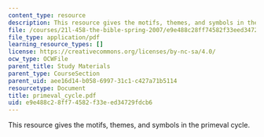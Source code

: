 ```yaml
---
content_type: resource
description: This resource gives the motifs, themes, and symbols in the primeval cycle.
file: /courses/21l-458-the-bible-spring-2007/e9e488c28ff74582f33eed34729fdcb6_primeval_cycle.pdf
file_type: application/pdf
learning_resource_types: []
license: https://creativecommons.org/licenses/by-nc-sa/4.0/
ocw_type: OCWFile
parent_title: Study Materials
parent_type: CourseSection
parent_uid: aee16d14-b058-6997-31c1-c427a71b5114
resourcetype: Document
title: primeval_cycle.pdf
uid: e9e488c2-8ff7-4582-f33e-ed34729fdcb6
---
```

This resource gives the motifs, themes, and symbols in the primeval cycle.
